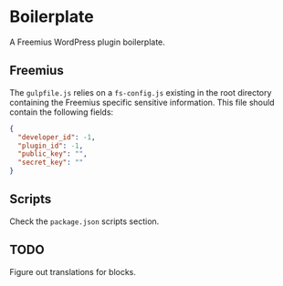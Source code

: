# Boilerplate

A Freemius WordPress plugin boilerplate.

## Freemius

The `gulpfile.js` relies on a `fs-config.js` existing in the root directory containing the Freemius specific sensitive information. This file should contain the following fields:

```json
{
  "developer_id": -1,
  "plugin_id": -1,
  "public_key": "",
  "secret_key": ""
}
``` 

## Scripts

Check the `package.json` scripts section.

## TODO

Figure out translations for blocks.